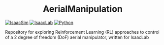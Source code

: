 <h1 align="center">
  <b>AerialManipulation</b><br>
</h1>

[![IsaacSim](https://img.shields.io/badge/IsaacSim-4.1.0-silver.svg)](https://docs.omniverse.nvidia.com/isaacsim/latest/overview.html)
[![IsaacLab](https://img.shields.io/badge/IsaacLab-1.1.0-green.svg)](https://github.com/isaac-sim/IsaacLab/tree/v1.0.0)
[![Python](https://img.shields.io/badge/python-3.10-blue.svg)](https://docs.python.org/3/whatsnew/3.10.html)

Repository for exploring Reinforcement Learning (RL) approaches to control of a 2 degree of freedom (DoF) aerial manipulator, written for IsaacLab